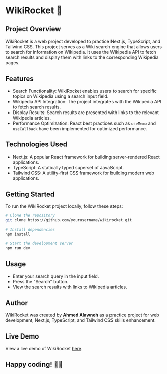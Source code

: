 # WikiRocket 🚀

## Project Overview
WikiRocket is a web project developed to practice Next.js, TypeScript, and Tailwind CSS. This project serves as a Wiki search engine that allows users to search for information on Wikipedia. It uses the Wikipedia API to fetch search results and display them with links to the corresponding Wikipedia pages.

## Features

- Search Functionality: WikiRocket enables users to search for specific topics on Wikipedia using a search input field.
- Wikipedia API Integration: The project integrates with the Wikipedia API to fetch search results.
- Display Results: Search results are presented with links to the relevant Wikipedia articles.
- Performance Optimization: React best practices such as `useMemo` and `useCallback` have been implemented for optimized performance.

## Technologies Used
- Next.js: A popular React framework for building server-rendered React applications.
- TypeScript: A statically typed superset of JavaScript.
- Tailwind CSS: A utility-first CSS framework for building modern web applications.

## Getting Started
To run the WikiRocket project locally, follow these steps:

```bash
# Clone the repository
git clone https://github.com/yourusername/wikirocket.git

# Install dependencies
npm install

# Start the development server
npm run dev
```
## Usage
* Enter your search query in the input field.
* Press the "Search" button.
* View the search results with links to Wikipedia articles.

## Author
WikiRocket was created by **Ahmed Alawneh** as a practice project for web development, Next.js, TypeScript, and Tailwind CSS skills enhancement.

## Live Demo
View a live demo of WikiRocket [here](https://radiant-boba-fa7c93.netlify.app/).

<h2>Happy coding! 🚀🚀</h2>
